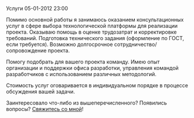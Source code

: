 Услуги
05-01-2012 23:00

Помимо основной работы я занимаюсь оказанием консультационных услуг в сфере выбора технологической платформы для реализации проекта. Оказываю помощь в оценке
трудозатрат и корректировке требований. Подготовка технического задания (оформление по ГОСТ, если требуется).
Возможно долгосрочное сотрудничество/сопровождение проекта.

Помогу подобрать для вашего проекта команду. Имею опыт организации и поддержки офиса разработки, управления командой разработчиков с использованием различных
 методологий.

Стоимость услуг оговаривается в индивидуальном порядке в процессе обсуждения вашей задачи.

Заинтересовало что-либо из вышеперечисленного? Появились вопросы? [Свяжитесь со мной](/cv)!